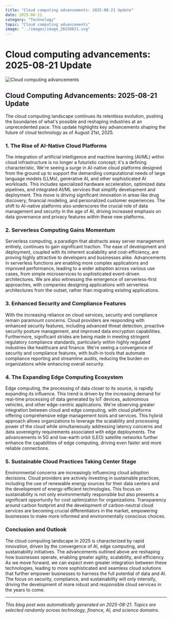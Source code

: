 ```yaml
---
title: "Cloud computing advancements: 2025-08-21 Update"
date: 2025-08-21
category: "Technology"
topic: "Cloud computing advancements"
image: "../images/image_20250821.svg"
---
```


# Cloud computing advancements: 2025-08-21 Update

![Cloud computing advancements](../images/image_20250821.svg)

## Cloud Computing Advancements: 2025-08-21 Update

The cloud computing landscape continues its relentless evolution, pushing the boundaries of what's possible and reshaping industries at an unprecedented pace. This update highlights key advancements shaping the future of cloud technology as of August 21st, 2025.

### 1.  The Rise of AI-Native Cloud Platforms

The integration of artificial intelligence and machine learning (AI/ML) within cloud infrastructure is no longer a futuristic concept; it's a defining characteristic.  We're seeing a surge in AI-native cloud platforms designed from the ground up to support the demanding computational needs of large language models (LLMs), generative AI, and other sophisticated AI workloads. This includes specialized hardware acceleration, optimized data pipelines, and integrated AI/ML services that simplify development and deployment. This move is driving significant innovation in areas like drug discovery, financial modeling, and personalized customer experiences.  The shift to AI-native platforms also underscores the crucial role of data management and security in the age of AI, driving increased emphasis on data governance and privacy features within these new platforms.


### 2.  Serverless Computing Gains Momentum

Serverless computing, a paradigm that abstracts away server management entirely, continues to gain significant traction.  The ease of development and deployment, coupled with its inherent scalability and cost-efficiency, are proving highly attractive to developers and businesses alike.  Advancements in serverless functions are enabling more complex applications and improved performance, leading to a wider adoption across various use cases, from simple microservices to sophisticated event-driven architectures.  We are also witnessing the emergence of serverless-first approaches, with companies designing applications with serverless architectures from the outset, rather than migrating existing applications.


### 3.  Enhanced Security and Compliance Features

With the increasing reliance on cloud services, security and compliance remain paramount concerns.  Cloud providers are responding with enhanced security features, including advanced threat detection, proactive security posture management, and improved data encryption capabilities.  Furthermore, significant strides are being made in meeting stringent regulatory compliance standards, particularly within highly regulated industries like healthcare and finance.  We're seeing a convergence of security and compliance features, with built-in tools that automate compliance reporting and streamline audits, reducing the burden on organizations while enhancing overall security.


### 4.  The Expanding Edge Computing Ecosystem

Edge computing, the processing of data closer to its source, is rapidly expanding its influence.  This trend is driven by the increasing demand for real-time processing of data generated by IoT devices, autonomous vehicles, and other edge-centric applications. We're observing greater integration between cloud and edge computing, with cloud platforms offering comprehensive edge management tools and services. This hybrid approach allows organizations to leverage the scalability and processing power of the cloud while simultaneously addressing latency concerns and data sovereignty requirements associated with edge deployments.  The advancements in 5G and low-earth orbit (LEO) satellite networks further enhance the capabilities of edge computing, driving even faster and more reliable connections.


### 5.  Sustainable Cloud Practices Taking Center Stage

Environmental concerns are increasingly influencing cloud adoption decisions.  Cloud providers are actively investing in sustainable practices, including the use of renewable energy sources for their data centers and the development of energy-efficient technologies. This focus on sustainability is not only environmentally responsible but also presents a significant opportunity for cost optimization for organizations.   Transparency around carbon footprint and the development of carbon-neutral cloud services are becoming crucial differentiators in the market, empowering businesses to make more informed and environmentally conscious choices.


### Conclusion and Outlook

The cloud computing landscape in 2025 is characterized by rapid innovation, driven by the convergence of AI, edge computing, and sustainability initiatives.  The advancements outlined above are reshaping how businesses operate, enabling greater agility, scalability, and efficiency. As we move forward, we can expect even greater integration between these technologies, leading to more sophisticated and seamless cloud solutions that further empower businesses to harness the full potential of data and AI.  The focus on security, compliance, and sustainability will only intensify, driving the development of more robust and responsible cloud services in the years to come.


---
*This blog post was automatically generated on 2025-08-21. Topics are selected randomly across technology, finance, AI, and science domains.*
